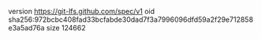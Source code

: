 version https://git-lfs.github.com/spec/v1
oid sha256:972bcbc408fad33bcfabde30dad7f3a7996096dfd59a2f29e712858e3a5ad76a
size 124662

